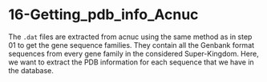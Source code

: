 # 16-Getting_pdb_info_Acnuc

The `.dat` files are extracted from acnuc using the same method as in step 01 to get the gene sequence families.
They contain all the Genbank format sequences from every gene family in the considered Super-Kingdom. Here, we want to extract the PDB information for each sequence that we have in the database.